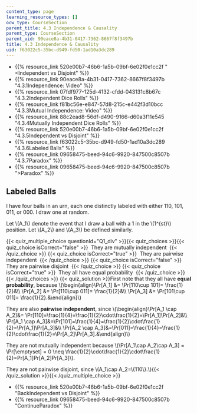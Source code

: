 ```yaml
---
content_type: page
learning_resource_types: []
ocw_type: CourseSection
parent_title: 4.3 Independence & Causality
parent_type: CourseSection
parent_uid: 90eace8a-4b31-0417-7362-8667f8f3497b
title: 4.3 Independence & Causality
uid: f63022c5-35bc-d949-fd50-1ad10a3dc289
---
```


*   {{% resource_link 520e00b7-46b6-1a5b-09bf-6e02f0e1cc2f "\<Independent vs Disjoint" %}}
*   {{% resource_link 90eace8a-4b31-0417-7362-8667f8f3497b "4.3.1Independence: Video" %}}
*   {{% resource_link 07fdf977-125d-4132-cfdd-043131c8b67c "4.3.2Independent Dice Rolls" %}}
*   {{% resource_link f81bc56e-e847-57d8-215c-e442f3d10bcc "4.3.3Mutual Independence: Video" %}}
*   {{% resource_link 88c2ead8-56df-d490-9166-d60a3f11e545 "4.3.4Mutually Independent Dice Rolls" %}}
*   {{% resource_link 520e00b7-46b6-1a5b-09bf-6e02f0e1cc2f "4.3.5Independent vs Disjoint" %}}
*   {{% resource_link f63022c5-35bc-d949-fd50-1ad10a3dc289 "4.3.6Labeled Balls" %}}
*   {{% resource_link 09658475-beed-94c6-9920-847500c8507b "4.3.7Paradox" %}}
*   {{% resource_link 09658475-beed-94c6-9920-847500c8507b "\>Paradox" %}}

Labeled Balls
-------------

  

I have four balls in an urn, each one distinctly labeled with either 110, 101, 011, or 000. I draw one at random.

Let \\(A\_1\\) denote the event that I draw a ball with a 1 in the \\(1^{st}\\) position. Let \\(A\_2\\) and \\(A\_3\\) be defined similarly.

{{< quiz_multiple_choice questionId="Q1_div" >}}{{< quiz_choices >}}{{< quiz_choice isCorrect="false" >}}&nbsp; They are mutually independent &nbsp;{{< /quiz_choice >}}
{{< quiz_choice isCorrect="true" >}}&nbsp; They are pairwise independent &nbsp;{{< /quiz_choice >}}
{{< quiz_choice isCorrect="false" >}}&nbsp; They are pairwise disjoint &nbsp;{{< /quiz_choice >}}
{{< quiz_choice isCorrect="true" >}}&nbsp; They all have equal probability &nbsp;{{< /quiz_choice >}}{{< /quiz_choices >}}
{{< quiz_solution >}}First note that they all have **equal probability**, because \\(\\begin{align}\\Pr\[A\_1\] &= \\Pr\[110\\cup 101\]= \\frac{1}{2}&\\\\ \\Pr\[A\_2\] &= \\Pr\[110\\cup 011\]= \\frac{1}{2}&\\\\ \\Pr\[A\_3\] &= \\Pr\[101\\cup 011\]= \\frac{1}{2}.&\\end{align}\\)

They are also **pairwise independent**, since \\(\\begin{align}\\Pr\[A\_1 \\cap A\_2\]&= \\Pr\[110\]=\\frac{1}{4}=\\frac{1}{2}\\cdot\\frac{1}{2}=\\Pr\[A\_1\]\\Pr\[A\_2\]&\\\\ \\Pr\[A\_1 \\cap A\_3\]&=\\Pr\[101\]=\\frac{1}{4}=\\frac{1}{2}\\cdot\\frac{1}{2}=\\Pr\[A\_1\]\\Pr\[A\_3\]&\\\\ \\Pr\[A\_2 \\cap A\_3\]&=\\Pr\[011\]=\\frac{1}{4}=\\frac{1}{2}\\cdot\\frac{1}{2}=\\Pr\[A\_2\]\\Pr\[A\_3\].&\\end{align}\\)

They are not mutually independent because \\(\\Pr\[A\_1\\cap A\_2\\cap A\_3\] = \\Pr\[\\emptyset\] = 0 \\neq \\frac{1}{2}\\cdot\\frac{1}{2}\\cdot\\frac{1}{2}=Pr\[A\_1\]Pr\[A\_2\]Pr\[A\_3\]\\).

They are not pairwise disjoint, since \\(A\_1\\cap A\_2=\\{110\\}.\\){{< /quiz_solution >}}{{< /quiz_multiple_choice >}}

*   {{% resource_link 520e00b7-46b6-1a5b-09bf-6e02f0e1cc2f "BackIndependent vs Disjoint" %}}
*   {{% resource_link 09658475-beed-94c6-9920-847500c8507b "ContinueParadox" %}}